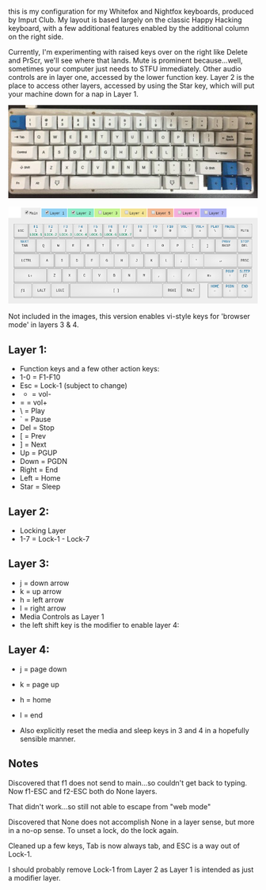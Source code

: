 this is my configuration for my Whitefox and Nightfox keyboards, produced by Imput Club. My layout is based largely on the classic Happy Hacking keyboard, with a few additional features enabled by the additional column on the right side.

Currently, I'm experimenting with raised keys over on the right like Delete and PrScr, we'll see where that lands. Mute is prominent because...well, sometimes your computer just needs to STFU immediately. Other audio controls are in layer one, accessed by the lower function key. Layer 2 is the place to access other layers, accessed by using the Star key, which will put your machine down for a nap in Layer 1.

![My WhiteFox layout](./images/whitefox_v1.jpg)

![My WhiteFox config](./images/whitefox_config_v1.png)

Not included in the images, this version enables vi-style keys for 'browser mode' in layers 3 & 4. 

## Layer 1:
- Function keys and a few other action keys:
- 1-0 = F1-F10
- Esc = Lock-1 (subject to change)
- - = vol-
- = = vol+
- \ = Play
- ` = Pause
- Del = Stop
- [ = Prev
- ] = Next
- Up = PGUP
- Down = PGDN
- Right = End
- Left = Home
- Star = Sleep

## Layer 2:
- Locking Layer
- 1-7 = Lock-1 - Lock-7

## Layer 3:
- j = down arrow
- k = up arrow
- h = left arrow
- l = right arrow
- Media Controls as Layer 1
- the left shift key is the modifier to enable layer 4:

## Layer 4:
- j = page down
- k = page up
- h = home
- l = end

- Also explicitly reset the media and sleep keys in 3 and 4 in a hopefully sensible manner.

## Notes
Discovered that f1 does not send to main...so couldn't get back to typing. Now f1-ESC and f2-ESC both do None layers.

That didn't work...so still not able to escape from "web mode"

Discovered that None does not accomplish None in a layer sense, but more in a no-op sense. To unset a lock, do the lock again.

Cleaned up a few keys, Tab is now always tab, and ESC is a way out of Lock-1. 

I should probably remove Lock-1 from Layer 2 as Layer 1 is intended as just a modifier layer.


